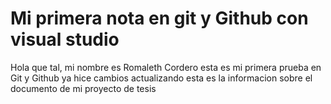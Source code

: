 # Mi primera nota en git y Github con visual studio

Hola que tal, mi nombre es Romaleth Cordero
esta es mi primera prueba en Git y Github
ya hice cambios actualizando 
esta es la informacion sobre el documento de mi proyecto de tesis
